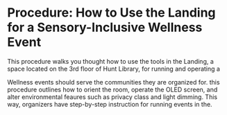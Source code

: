 # Procedure: How to Use the Landing for a Sensory-Inclusive Wellness Event

This procedure walks you thought how to use the tools in the Landing, a space located on the 3rd floor of Hunt Library, for running and operating a 

Wellness events should serve the communities they are organized for. this procedure outlines how to orient the room, operate the OLED screen, and alter environmental feaures such as privacy class and light dimming. This way, organizers have step-by-step instruction for running events in the. 